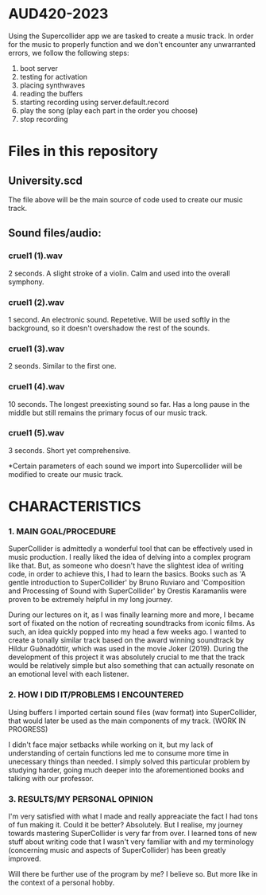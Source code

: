 # AUD420-2023

Using the Supercollider app we are tasked to create a music track. In order for the music to properly function and we don't encounter any unwarranted errors, we follow the following steps:  

1. boot server
2. testing for activation 
3. placing synthwaves 
4. reading the buffers
5. starting recording using server.default.record
6. play the song (play each part in the order you choose)
7. stop recording 

# Files in this repository 
## University.scd 
The file above will be the main source of code used to create our music track. 

## Sound files/audio: 
### cruel1 (1).wav 
2 seconds.
A slight stroke of a violin. Calm and used into the overall symphony. 

### cruel1 (2).wav 
1 second. 
An electronic sound. Repetetive. Will be used softly in the background, so it doesn't overshadow the rest of the sounds.

### cruel1 (3).wav 
2 seonds. 
Similar to the first one. 

### cruel1 (4).wav 
10 seconds.
The longest preexisting sound so far. Has a long pause in the middle but still remains the primary focus of our music track. 

### cruel1 (5).wav 
3 seconds. 
Short yet comprehensive. 

*Certain parameters of each sound we import into Supercollider will be modified to create our music track. 

# CHARACTERISTICS 

### 1. MAIN GOAL/PROCEDURE 

 SuperCollider is admittedly a wonderful tool that can be effectively used in music production. I really liked the idea of delving into a complex program like that. But, as someone who doesn't have the slightest idea of writing code, in order to achieve this, I had to learn the basics. Books such as 'A gentle introduction to SuperCollider' by Bruno Ruviaro and 'Composition and Processing of Sound with SuperCollider' by Orestis Karamanlis were proven to be extremely helpful in my long journey.

 During our lectures on it, as I was finally learning more and more, I became sort of fixated on the notion of recreating soundtracks from iconic films. As such, an idea quickly popped into my head a few weeks ago. I wanted to create a tonally similar track based on the award winning soundtrack by Hildur Guðnadóttir, which was used in the movie Joker (2019). During the development of this project it was absolutely crucial to me that the track would be relatively simple but also something that can actually resonate on an emotional level with each listener. 

### 2. HOW I DID IT/PROBLEMS I ENCOUNTERED

 Using buffers I imported certain sound files (wav format) into SuperCollider, that would later be used as the main components of my track. (WORK IN PROGRESS) 

 I didn't face major setbacks while working on it, but my lack of understanding of certain functions led me to consume more time in unecessary things than needed. I simply solved this particular problem by studying harder, going much deeper into the aforementioned books and talking with our professor. 

### 3. RESULTS/MY PERSONAL OPINION 

 I'm very satisfied with what I made and really appreaciate the fact I had tons of fun making it. Could it be better? Absolutely. But I realise, my journey towards mastering SuperCollider is very far from over. I learned tons of new stuff about writing code that I wasn't very familiar with and my terminology (concerning music and aspects of SuperCollider) has been greatly improved.

 Will there be further use of the program by me? I believe so. But more like in the context of a personal hobby. 
